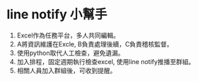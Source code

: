 # line notify 小幫手
1. Excel作為任務平台，多人共同編輯。
2. A將資訊維護在Excle, B負責處理後續，C負責稽核監督。
3. 使用python取代人工檢查，避免遺漏。
4. 加入排程，固定週期執行檢查excel, 使用line notify推播至群組。
5. 相關人員加入群組後，可收到提醒。